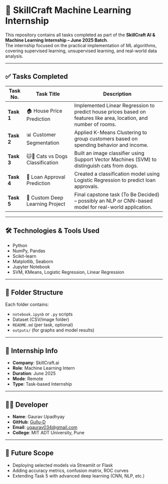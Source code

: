# 🤖 SkillCraft Machine Learning Internship

This repository contains all tasks completed as part of the **SkillCraft AI & Machine Learning Internship – June 2025 Batch**.  
The internship focused on the practical implementation of ML algorithms, covering supervised learning, unsupervised learning, and real-world data analysis.

---

## ✅ Tasks Completed

| Task No. | Task Title                        | Description |
|----------|-----------------------------------|-------------|
| **Task 1** | 🏠 House Price Prediction         | Implemented Linear Regression to predict house prices based on features like area, location, and number of rooms. |
| **Task 2** | 📊 Customer Segmentation         | Applied K-Means Clustering to group customers based on spending behavior and income. |
| **Task 3** | 🐱🐶 Cats vs Dogs Classification  | Built an image classifier using Support Vector Machines (SVM) to distinguish cats from dogs. |
| **Task 4** | 🏦 Loan Approval Prediction       | Created a classification model using Logistic Regression to predict loan approvals. |
| **Task 5** | 🧠 Custom Deep Learning Project  | Final capstone task (To Be Decided) – possibly an NLP or CNN-based model for real-world application. |

---

## 🛠 Technologies & Tools Used

- Python  
- NumPy, Pandas  
- Scikit-learn  
- Matplotlib, Seaborn  
- Jupyter Notebook  
- SVM, KMeans, Logistic Regression, Linear Regression  

---

## 📁 Folder Structure


Each folder contains:
- `notebook.ipynb` or `.py` scripts  
- Dataset (CSV/image folder)  
- `README.md` (per task, optional)  
- `outputs/` (for graphs and model results)

---

## 💼 Internship Info

- **Company**: SkillCraft.ai  
- **Role**: Machine Learning Intern  
- **Duration**: June 2025  
- **Mode**: Remote  
- **Type**: Task-based Internship  

---

## 🙋‍♂️ Developer

- **Name**: Gaurav Upadhyay  
- **GitHub**: [Gullu-D](https://github.com/Gullu-D)  
- **Email**: ugaurav034@gmail.com  
- **College**: MIT ADT University, Pune  

---

## 🚀 Future Scope

- Deploying selected models via Streamlit or Flask  
- Adding accuracy metrics, confusion matrix, ROC curves  
- Extending Task 5 with advanced deep learning (CNN, NLP, etc.)  
